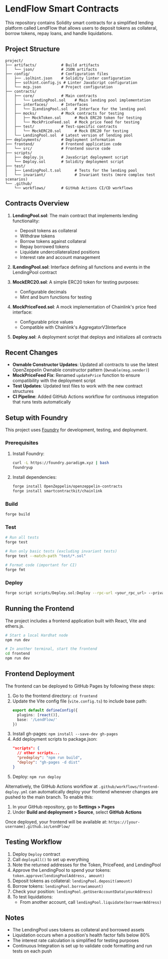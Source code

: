 # LendFlow Smart Contracts

This repository contains Solidity smart contracts for a simplified lending platform called LendFlow that allows users to deposit tokens as collateral, borrow tokens, repay loans, and handle liquidations.

## Project Structure

```
project/
├── artifacts/           # Build artifacts
│   └── json/            # JSON artifacts
├── config/              # Configuration files
│   ├── .solhint.json    # Solidity linter configuration
│   ├── solhint.config.js # Linter JavaScript configuration
│   └── mcp.json         # Project configuration
├── contracts/
│   ├── core/            # Main contracts
│   │   └── LendingPool.sol    # Main lending pool implementation
│   ├── interfaces/      # Interfaces
│   │   └── ILendingPool.sol   # Interface for the lending pool
│   ├── mocks/           # Mock contracts for testing
│   │   ├── MockToken.sol      # Mock ERC20 token for testing
│   │   └── MockPriceFeed.sol  # Mock price feed for testing
│   ├── test/            # Test-specific contracts
│   │   └── MockERC20.sol      # Mock ERC20 for testing
│   └── LendingPool.sol  # Latest version of lending pool
├── deployments/         # Deployment information
├── frontend/            # Frontend application code
│   └── src/             # Frontend source code
├── scripts/
│   ├── deploy.js        # JavaScript deployment script
│   └── Deploy.sol       # Solidity deployment script
├── test/
│   ├── LendingPool.t.sol      # Tests for the lending pool
│   └── invariant/             # Invariant tests (more complex test scenarios)
└── .github/
    └── workflows/       # GitHub Actions CI/CD workflows
```

## Contracts Overview

1. **LendingPool.sol**: The main contract that implements lending functionality:
   - Deposit tokens as collateral
   - Withdraw tokens
   - Borrow tokens against collateral
   - Repay borrowed tokens
   - Liquidate undercollateralized positions
   - Interest rate and account management

2. **ILendingPool.sol**: Interface defining all functions and events in the LendingPool contract

3. **MockERC20.sol**: A simple ERC20 token for testing purposes:
   - Configurable decimals
   - Mint and burn functions for testing

4. **MockPriceFeed.sol**: A mock implementation of Chainlink's price feed interface:
   - Configurable price values
   - Compatible with Chainlink's AggregatorV3Interface

5. **Deploy.sol**: A deployment script that deploys and initializes all contracts

## Recent Changes

- **Ownable Constructor Updates**: Updated all contracts to use the latest OpenZeppelin Ownable constructor pattern (`Ownable(msg.sender)`)
- **MockPriceFeed Fix**: Renamed `updatePrice` function to ensure compatibility with the deployment script
- **Test Updates**: Updated test files to work with the new contract structures
- **CI Pipeline**: Added GitHub Actions workflow for continuous integration that runs tests automatically

## Setup with Foundry

This project uses [Foundry](https://github.com/foundry-rs/foundry) for development, testing, and deployment.

### Prerequisites

1. Install Foundry:
   ```bash
   curl -L https://foundry.paradigm.xyz | bash
   foundryup
   ```

2. Install dependencies:
   ```bash
   forge install OpenZeppelin/openzeppelin-contracts
   forge install smartcontractkit/chainlink
   ```

### Build

```bash
forge build
```

### Test

```bash
# Run all tests
forge test

# Run only basic tests (excluding invariant tests)
forge test --match-path "test/*.sol"

# Format code (important for CI)
forge fmt
```

### Deploy

```bash
forge script scripts/Deploy.sol:Deploy --rpc-url <your_rpc_url> --private-key <your_private_key>
```

## Running the Frontend

The project includes a frontend application built with React, Vite and ethers.js.

```bash
# Start a local Hardhat node
npm run dev

# In another terminal, start the frontend
cd frontend
npm run dev
```

## Frontend Deployment

The frontend can be deployed to GitHub Pages by following these steps:

1. Go to the frontend directory: `cd frontend`
2. Update the Vite config file (`vite.config.ts`) to include base path:
   ```ts
   export default defineConfig({
     plugins: [react()],
     base: '/LendFlow/'
   })
   ```
3. Install gh-pages: `npm install --save-dev gh-pages`
4. Add deployment scripts to package.json:
   ```json
   "scripts": {
     // other scripts...
     "predeploy": "npm run build",
     "deploy": "gh-pages -d dist"
   }
   ```
5. Deploy: `npm run deploy`

Alternatively, the GitHub Actions workflow at `.github/workflows/frontend-deploy.yml` can automatically deploy your frontend whenever changes are pushed to the main branch. To enable this:

1. In your GitHub repository, go to **Settings > Pages**
2. Under **Build and deployment > Source**, select **GitHub Actions**

Once deployed, your frontend will be available at: `https://[your-username].github.io/LendFlow/`

## Testing Workflow

1. Deploy `Deploy` contract
2. Call `deployAll()` to set up everything
3. Note the returned addresses for the Token, PriceFeed, and LendingPool
4. Approve the LendingPool to spend your tokens: `token.approve(lendingPoolAddress, amount)`
5. Deposit tokens as collateral: `lendingPool.deposit(amount)`
6. Borrow tokens: `lendingPool.borrow(amount)`
7. Check your position: `lendingPool.getUserAccountData(yourAddress)`
8. To test liquidations:
   - From another account, call `lendingPool.liquidate(borrowerAddress)`

## Notes

- The LendingPool uses tokens as collateral and borrowed assets
- Liquidation occurs when a position's health factor falls below 80%
- The interest rate calculation is simplified for testing purposes
- Continuous Integration is set up to validate code formatting and run tests on each push

